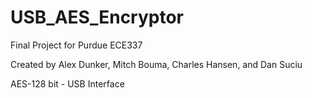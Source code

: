 # USB_AES_Encryptor
Final Project for Purdue ECE337

Created by Alex Dunker, Mitch Bouma, Charles Hansen, and Dan Suciu

AES-128 bit - USB Interface
